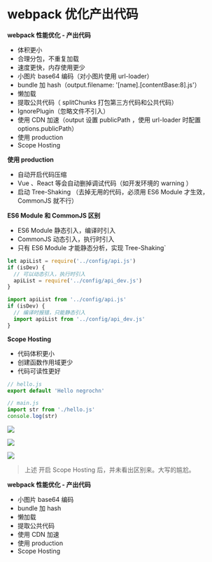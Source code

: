 # webpack 优化产出代码

**webpack 性能优化 - 产出代码**

- 体积更小
- 合理分包，不重复加载
- 速度更快，内存使用更少
- 小图片 base64 编码（对小图片使用 url-loader）
- bundle 加 hash（output.filename: '[name].[contentBase:8].js'）
- 懒加载
- 提取公共代码（ splitChunks 打包第三方代码和公共代码）
- IgnorePlugin（忽略文件不引入）
- 使用 CDN 加速（output 设置 publicPath ，使用 url-loader 时配置 options.publicPath）
- 使用 production
- Scope Hosting



**使用 production**

- 自动开启代码压缩
- Vue 、React 等会自动删掉调试代码（如开发环境的 warning ）
- 启动 Tree-Shaking （去掉无用的代码，必须用 ES6 Module 才生效，CommonJS 就不行）



**ES6 Module 和 CommonJS 区别**

- ES6 Module 静态引入，编译时引入
- CommonJS 动态引入，执行时引入
- 只有 ES6 Module 才能静态分析，实现 Tree-Shaking`

```js
let apiList = require('../config/api.js')
if (isDev) {
  // 可以动态引入，执行时引入
  apiList = require('../config/api_dev.js')
}
```

```js
import apiList from '../config/api.js'
if (isDev) {
  // 编译时报错，只能静态引入
  import apiList from '../config/api_dev.js'
}
```



**Scope Hosting**

- 代码体积更小
- 创建函数作用域更少
- 代码可读性更好

```js
// hello.js
export default 'Hello negrochn'
```

```js
// main.js
import str from './hello.js'
console.log(str)
```

![](https://img.mukewang.com/szimg/5e8855a7000123c319201080.jpg)

![](https://img.mukewang.com/szimg/5f280a320001615419201080.jpg)

![](https://img.mukewang.com/szimg/5f2518d60001852919201080.jpg)

> 上述 开启 Scope Hosting 后，并未看出区别来。大写的尴尬。



**webpack 性能优化 - 产出代码**

- 小图片 base64 编码
- bundle 加 hash
- 懒加载
- 提取公共代码
- 使用 CDN 加速
- 使用 production
- Scope Hosting

